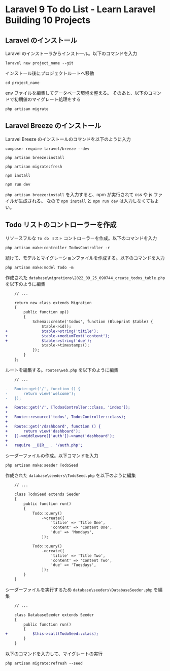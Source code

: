 # Laravel 9 To do List - Learn Laravel Building 10 Projects


## Laravel のインストール

Laravel のインストーラからインスト―ル。以下のコマンドを入力

```
laravel new project_name --git
```

インストール後にプロジェクトルートへ移動

```
cd project_name
```

env ファイルを編集してデータベース環境を整える。
そのあと、以下のコマンドで初期値のマイグレート処理をする

```
php artisan migrate
```

## Laravel Breeze のインストール

Laravel Breeze のインストールのコマンドを以下のように入力

```command
composer require laravel/breeze --dev

php artisan breeze:install

php artisan migrate:fresh

npm install

npm run dev
```

`php artisan breeze:install` を入力すると、npm が実行されて css や js ファイルが生成される。
なので `npm install` と `npm run dev` は入力しなくてもよい。

## Todo リストのコントローラーを作成

リソースフルな `To do リスト` コントローラーを作成。以下のコマンドを入力

```
php artisan make:controller TodosController -r
```

続けて、モデルとマイグレーションファイルを作成する。以下のコマンドを入力

```
php artisan make:model Todo -m
```

作成された `database\migrations\2022_09_25_090744_create_todos_table.php` を以下のように編集

```diff
    // ...

    return new class extends Migration
    {
        public function up()
        {
            Schema::create('todos', function (Blueprint $table) {
                $table->id();
+               $table->string('titile');
+               $table->mediumText('content');
+               $table->string('due');
                $table->timestamps();
            });
        }
    };
```

ルートを編集する。`routes\web.php` を以下のように編集

```diff
    // ...

-   Route::get('/', function () {
-       return view('welcome');
-   });

+   Route::get('/', [TodosController::class, 'index']);
+
+   Route::resource('todos', TodosController::class);
+
+   Route::get('/dashboard', function () {
+       return view('dashboard');
+   })->middleware(['auth'])->name('dashboard');
+
+   require __DIR__ . '/auth.php';
```

シーダーファイルの作成。以下コマンドを入力

```
php artisan make:seeder TodoSeed
```

作成された `database\seeders\TodoSeed.php` を以下のように編集

```diff
    // ...

    class TodoSeed extends Seeder
    {
        public function run()
        {
            Todo::query()
                ->create([
                    'titile' => 'Title One',
                    'content' => 'Content One',
                    'due' => 'Mondays',
                ]);

            Todo::query()
                ->create([
                    'titile' => 'Title Two',
                    'content' => 'Content Two',
                    'due' => 'Tuesdays',
                ]);
        }
    }
```

シーダーファイルを実行するため `database\seeders\DatabaseSeeder.php` を編集

```diff
    // ...

    class DatabaseSeeder extends Seeder
    {
        public function run()
        {
+           $this->call(TodoSeed::class);
        }
    }
```

以下のコマンドを入力して、マイグレートの実行

```
php artisan migrate:refresh --seed
```
